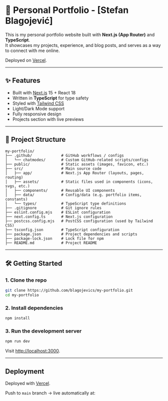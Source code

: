 # 💼 Personal Portfolio - [Stefan Blagojević]

This is my personal portfolio website built with **Next.js (App Router)** and **TypeScript**.  
It showcases my projects, experience, and blog posts, and serves as a way to connect with me online.

 Deployed on [Vercel](https://vercel.com).

---

## ✨ Features

-  Built with [Next.js](https://nextjs.org/) 15 + React 18
-  Written in **TypeScript** for type safety
-  Styled with [Tailwind CSS](https://tailwindcss.com/)
-  Light/Dark Mode support
-  Fully responsive design
-  Projects section with live previews

---

## 📂 Project Structure

```text
my-portfolio/
├── .github/             # GitHub workflows / configs
│   └── chatmodes/       # Custom GitHub-related scripts/configs
├── public/              # Static assets (images, favicon, etc.)
├── src/                 # Main source code
│   ├── app/             # Next.js App Router (layouts, pages, routing)
│   ├── assets/          # Static files used in components (icons, svgs, etc.)
│   ├── components/      # Reusable UI components
│   ├── data/            # Config/data (e.g. portfolio items, constants)
│   └── types/           # TypeScript type definitions
├── .gitignore           # Git ignore rules
├── eslint.config.mjs    # ESLint configuration
├── next.config.ts       # Next.js configuration
├── postcss.config.mjs   # PostCSS configuration (used by Tailwind CSS)
├── tsconfig.json        # TypeScript configuration
├── package.json         # Project dependencies and scripts
├── package-lock.json    # Lock file for npm
├── README.md            # Project README
```

---

## 🛠 Getting Started

### 1. Clone the repo

```bash
git clone https://github.com/blagojevics/my-portfolio.git
cd my-portfolio
```

### 2. Install dependencies

```bash
npm install
```

### 3. Run the development server

```bash
npm run dev
```

Visit [http://localhost:3000](http://localhost:3000).

---

##  Deployment

Deployed  with [Vercel](https://vercel.com).

Push to `main` branch → live automatically at:
